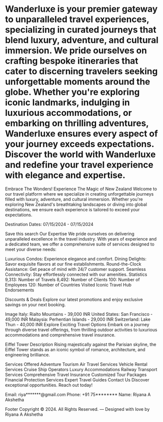# Wanderluxe is your premier gateway to unparalleled travel experiences, specializing in curated journeys that blend luxury, adventure, and cultural immersion. We pride ourselves on crafting bespoke itineraries that cater to discerning travelers seeking unforgettable moments around the globe. Whether you're exploring iconic landmarks, indulging in luxurious accommodations, or embarking on thrilling adventures, Wanderluxe ensures every aspect of your journey exceeds expectations. Discover the world with Wanderluxe and redefine your travel experience with elegance and expertise.

Embrace The Wonders! Experience The Magic of New Zealand
Welcome to our travel platform where we specialize in creating unforgettable journeys filled with luxury, adventure, and cultural immersion. Whether you're exploring New Zealand's breathtaking landscapes or diving into global destinations, we ensure each experience is tailored to exceed your expectations.

Destination
Dates: 07/15/2024 - 07/15/2024

Save this search
Our Expertise
We pride ourselves on delivering unparalleled excellence in the travel industry. With years of experience and a dedicated team, we offer a comprehensive suite of services designed to meet your diverse needs:

Luxurious Condos: Experience elegance and comfort.
Dining Delights: Savor exquisite flavors at our fine establishments.
Round-the-Clock Assistance: Get peace of mind with 24/7 customer support.
Seamless Connectivity: Stay effortlessly connected with our amenities.
Statistics
9,313: Number of Travels
8,492: Number of Clients
100: Number of Employees
120: Number of Countries Visited
Iconic Travel Hub
Endorsements

Discounts & Deals
Explore our latest promotions and enjoy exclusive savings on your next booking.

Image
Italy: Rialto Mountains - 39,000 INR
United States: San Francisco - 49,000 INR
Malaysia: Perhentian Islands - 29,000 INR
Switzerland: Lake Thun - 40,000 INR
Explore Exciting Travel Options
Embark on a journey through diverse travel offerings, from thrilling outdoor activities to luxurious accommodations and comprehensive travel insurance.

Eiffel Tower Description
Rising majestically against the Parisian skyline, the Eiffel Tower stands as an iconic symbol of romance, architecture, and engineering brilliance.

Services Offered
Adventure Tourism
Air Travel Services
Vehicle Rental Services
Cruise Ship Operators
Luxury Accommodations
Railway Transport Services
Comprehensive Travel Insurance
Customized Tour Packages
Financial Protection Services
Expert Travel Guides
Contact Us
Discover exceptional opportunities. Reach out today!

Email: riya*******@gmail.com
Phone: +91 75********
Name: Riyana A Akshetha

Footer
Copyright © 2024. All Rights Reserved. — Designed with love by Riyana A Akshetha
